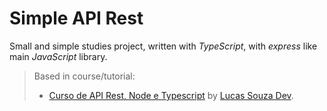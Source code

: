 # Simple API Rest

Small and simple studies project, written with *TypeScript*, with *express* like main
*JavaScript* library.

> Based in course/tutorial:
> 
> * [Curso de API Rest, Node e Typescript](https://www.youtube.com/playlist?list=PL29TaWXah3iaaXDFPgTHiFMBF6wQahurP "On YouTube")
> by [Lucas Souza Dev](https://www.youtube.com/@LucasSouzaDev "YouTube channel").
